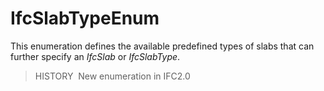 IfcSlabTypeEnum
===============

This enumeration defines the available predefined types of slabs that can further specify an _IfcSlab_ or _IfcSlabType_.

> HISTORY&nbsp; New enumeration in IFC2.0
